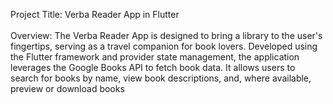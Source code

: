 Project Title: Verba Reader App in Flutter <br><br>
Overview: The Verba Reader App is designed to bring a library to the user's fingertips, serving as a travel companion for book lovers. 
Developed using the Flutter framework and provider state management, the application leverages the Google Books API to fetch book data. 
It allows users to search for books by name, view book descriptions, and, where available, preview or download books
